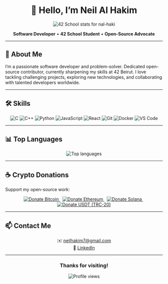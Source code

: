 <div align="center">
  <h1>👋 Hello, I’m Neil Al Hakim</h1>
  <img src="https://badge.mediaplus.ma/binary/nal-haki" alt="42 School stats for nal-haki" />
</div>

<p align="center">
    <strong>Software Developer</strong> • <strong>42 School Student</strong> • <strong>Open-Source Advocate</strong>
</p>

---

## 🚀 About Me

I’m a passionate software developer and problem-solver. Dedicated open-source contributor, currently sharpening my skills at 42 Beirut. I love tackling challenging projects, exploring new technologies, and collaborating with talented developers worldwide.

---

## 🛠️ Skills

<p align="center">
  <img src="https://img.shields.io/badge/C-00599C?style=for-the-badge&logo=c&logoColor=white" alt="C" />
  <img src="https://img.shields.io/badge/C%2B%2B-00599C?style=for-the-badge&logo=c%2B%2B&logoColor=white" alt="C++" />
  <img src="https://img.shields.io/badge/Python-3776AB?style=for-the-badge&logo=python&logoColor=white" alt="Python" />
  <img src="https://img.shields.io/badge/JavaScript-F7DF1E?style=for-the-badge&logo=javascript&logoColor=black" alt="JavaScript" />
  <img src="https://img.shields.io/badge/React-61DAFB?style=for-the-badge&logo=react&logoColor=black" alt="React" />
  <img src="https://img.shields.io/badge/Git-F05032?style=for-the-badge&logo=git&logoColor=white" alt="Git" />
  <img src="https://img.shields.io/badge/Docker-2496ED?style=for-the-badge&logo=docker&logoColor=white" alt="Docker" />
  <img src="https://img.shields.io/badge/VS_Code-007ACC?style=for-the-badge&logo=visual-studio-code&logoColor=white" alt="VS Code" />
</p>

---

## 📊 Top Languages

<p align="center">
  <img src="https://github-readme-stats.vercel.app/api/top-langs/?username=hawkim&layout=compact&theme=radical" alt="Top languages" />
</p>

---

## ☕ Crypto Donations

Support my open-source work:

<p align="center">
  <a href="https://hawkim.github.io/Hawkim/donate-btc.html" target="_blank" rel="noopener noreferrer">
    <img src="https://img.shields.io/badge/Donate-Bitcoin-ff9900?logo=bitcoin&logoColor=white" alt="Donate Bitcoin" />
  </a>
  &nbsp;
  <a href="https://hawkim.github.io/Hawkim/donate-eth.html" target="_blank" rel="noopener noreferrer">
    <img src="https://img.shields.io/badge/Donate-Ethereum-627eea?logo=ethereum&logoColor=white" alt="Donate Ethereum" />
  </a>
  &nbsp;
  <a href="https://hawkim.github.io/Hawkim/donate-sol.html" target="_blank" rel="noopener noreferrer">
    <img src="https://img.shields.io/badge/Donate-Solana-00FFA3?logo=solana&logoColor=white" alt="Donate Solana" />
  </a>
  &nbsp;
  <a href="https://hawkim.github.io/Hawkim/donate-usdt.html" target="_blank" rel="noopener noreferrer">
    <img src="https://img.shields.io/badge/Donate-USDT-26A17B?logo=tether&logoColor=white" alt="Donate USDT (TRC-20)" />
  </a>
</p>

---

## 📫 Contact Me

<p align="center">
  ✉️ <a href="mailto:neilhakim7@gmail.com">neilhakim7@gmail.com</a><br />
  🔗 <a href="https://www.linkedin.com/in/neil-al-hakim-39931a219/">LinkedIn</a>
</p>

---

<div align="center">
  <h3>Thanks for visiting!</h3>
  <img src="https://komarev.com/ghpvc/?username=hawkim&style=plastic&color=red" alt="Profile views" />
</div>
